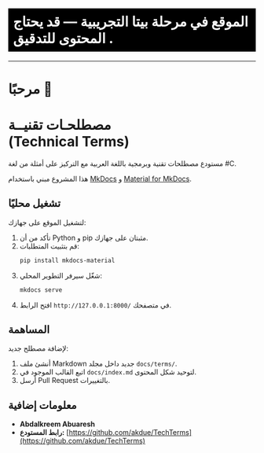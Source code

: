 # <div style="background-color: black; color: white; padding: 10px"> <span>الموقع في مرحلة <strong>بيتا</strong> التجريبية — قد يحتاج المحتوى للتدقيق .</span></div>
---

# مرحبًا 👋

# مصطلحـات تقنيــة <br> (Technical Terms)

مستودع مصطلحات تقنية وبرمجية باللغة العربية مع التركيز على أمثلة من لغة #C.

هذا المشروع مبني باستخدام [MkDocs](https://www.mkdocs.org/) و [Material for MkDocs](https://squidfunk.github.io/mkdocs-material/).

## تشغيل محليًا

لتشغيل الموقع على جهازك:

1.  تأكد من أن Python و pip مثبتان على جهازك.
2.  قم بتثبيت المتطلبات:
    ```bash
    pip install mkdocs-material
    ```
3.  شغّل سيرفر التطوير المحلي:
    ```bash
    mkdocs serve
    ```
4.  افتح الرابط `http://127.0.0.1:8000/` في متصفحك.

## المساهمة

لإضافة مصطلح جديد:

1.  أنشئ ملف Markdown جديد داخل مجلد `docs/terms/`.
2.  اتبع القالب الموجود في `docs/index.md` لتوحيد شكل المحتوى.
3.  أرسل Pull Request بالتغييرات.

## معلومات إضافية

-   **Abdalkreem Abuaresh**
-   **رابط المستودع:** [https://github.com/akdue/TechTerms](https://github.com/akdue/TechTerms)

<!-- ## هذا مستودع مصطلحات برمجية باللغة العربية 

### يميل بالشرح لاستخدام لغة **#C** 

## يمكنك البدء باستخدام الموقع بالبحث او تصفح القائمة يمين الموقع






# لتشغيل المشروع على جهازك بدون انترنت
- شغّل المشروع محليًا بالأوامر في الأسفل.
- أضف مصطلحات جديدة في مجلد `docs/` كملفات Markdown (`.md`)
- شاهد مثال في الصفحة الجانبية.

## تشغيل محليًا

```bash
pip install mkdocs-material
mkdocs serve
```

ثم افتح الرابط الذي يظهر لك (عادةً: `http://127.0.0.1:8000/`).

> ملاحظة: يمكن تعديل التصميم عبر الملف `stylesheets/style.css`.

## مثال على القالب

```markdown
# **OOP — Object-Oriented Programming**

## التسمية المعتمدة (EN ↔ AR)


## تعريف موجز
EN
AR

---

## لماذا **ضع المصطلح


---

## أساسيات أو ركائز للمصطلح إن وجدت


---

## مثال من الكود C#
```csharp
//Code
```

---
```markdown
## مصطلحات مرتبطة وتمييزات سريعة


---

## متى أستخدمه؟ ومتى أتجنّبه؟


---

## أخطاء شائعة


---

## خلاصة


---

## جدول مقارنة مختصر

| المفهوم         | الغرض الرئيسي | ملاحظات مهمة |
| --------------- | ------------- | ------------ |
| [Name](Name.md) | ------        | ------       |
| **Name**        | **---**       | **---**      |
| [Name](Name.md) | ------        | ------       |

---

## سؤال تثبيت (إجابة مخفية)
السؤال هنا
<details>
  <summary><strong>إظهار الإجابة</strong></summary>
الاجابة هنا
</details>
``` -->

